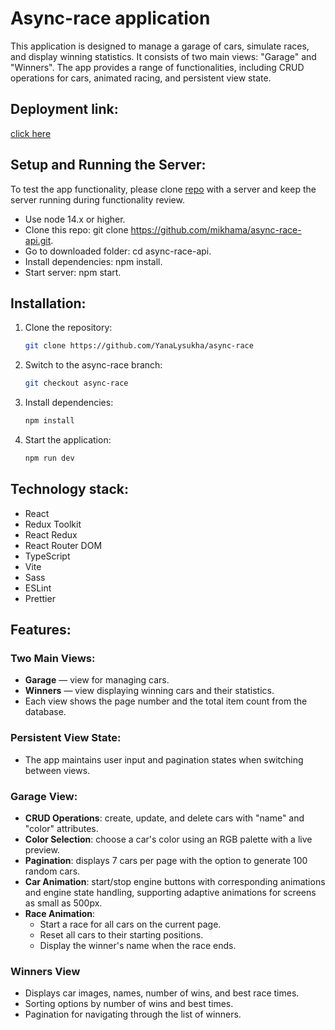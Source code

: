 # Async-race application

This application is designed to manage a garage of cars, simulate races, and display winning statistics. It consists of two main views: "Garage" and "Winners". The app provides a range of functionalities, including CRUD operations for cars, animated racing, and persistent view state.

## Deployment link:
[click here](https://async-races.netlify.app)

## Setup and Running the Server:

To test the app functionality, please clone [repo](https://github.com/mikhama/async-race-api.git) with a server and keep the server running during functionality review.

- Use node 14.x or higher.
- Clone this repo: git clone https://github.com/mikhama/async-race-api.git.
- Go to downloaded folder: cd async-race-api.
- Install dependencies: npm install.
- Start server: npm start.

## Installation:

1. Clone the repository:
   ```bash
   git clone https://github.com/YanaLysukha/async-race
   ```
2. Switch to the async-race branch:
   ```bash
   git checkout async-race
   ```
3. Install dependencies:
   ```bash
   npm install
   ```
4. Start the application:
   ```bash
   npm run dev
   ```

## Technology stack:

- React
- Redux Toolkit
- React Redux
- React Router DOM
- TypeScript
- Vite
- Sass
- ESLint
- Prettier

## Features:

### Two Main Views:

- **Garage** — view for managing cars.
- **Winners** — view displaying winning cars and their statistics.
- Each view shows the page number and the total item count from the database.

### Persistent View State:

- The app maintains user input and pagination states when switching between views.

### Garage View:

- **CRUD Operations**: create, update, and delete cars with "name" and "color" attributes.
- **Color Selection**: choose a car's color using an RGB palette with a live preview.
- **Pagination**: displays 7 cars per page with the option to generate 100 random cars.
- **Car Animation**: start/stop engine buttons with corresponding animations and engine state handling, supporting adaptive animations for screens as small as 500px.
- **Race Animation**:
  - Start a race for all cars on the current page.
  - Reset all cars to their starting positions.
  - Display the winner's name when the race ends.

### Winners View

- Displays car images, names, number of wins, and best race times.
- Sorting options by number of wins and best times.
- Pagination for navigating through the list of winners.
